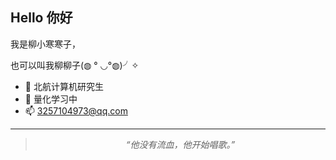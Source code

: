 ## Hello 你好

我是柳小寒寒子，

也可以叫我柳柳子(◍  ° ◡°◍)╯✧

- 🔭 北航计算机研究生
- 🌱 量化学习中
- 📫 3257104973@qq.com

---
<center>
<blockquote>
<em>“他没有流血，他开始唱歌。”</em>
</blockquote>
</center>










